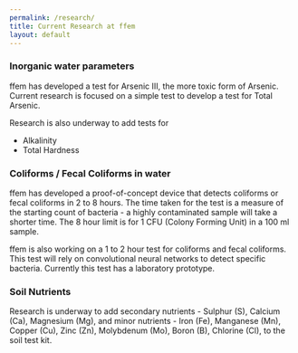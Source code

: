 ```yaml
---
permalink: /research/
title: Current Research at ffem
layout: default
---
```


### Inorganic water parameters
ffem has developed a test for Arsenic III, the more toxic form of Arsenic. Current research is focused on a simple test to develop a test for Total Arsenic.

Research is also underway to add tests for
* Alkalinity
* Total Hardness

### Coliforms / Fecal Coliforms in water
ffem has developed a proof-of-concept device that detects coliforms or fecal coliforms in 2 to 8 hours. The time taken for the test is a measure of the starting count of bacteria - a highly contaminated sample will take a shorter time. The 8 hour limit is for 1 CFU (Colony Forming Unit) in a 100 ml sample.

ffem is also working on a 1 to 2 hour test for coliforms and fecal coliforms. This test will rely on convolutional neural networks to detect specific bacteria. Currently this test has a laboratory prototype.

### Soil Nutrients
Research is underway to add secondary nutrients - Sulphur (S), Calcium (Ca), Magnesium (Mg), and minor nutrients - Iron (Fe), Manganese (Mn), Copper (Cu), Zinc (Zn), Molybdenum (Mo),
Boron (B), Chlorine (Cl), to the soil test kit.

